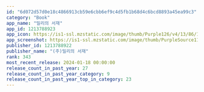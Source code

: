 ```yaml
---
id: "6d072d57d0e18c4866913cb59e6cbb6ef9c4d5fb1b68d4c6bcd8893a45ea99c3"
category: "Book"
app_name: "밀리의 서재"
app_id: 1213788923
app_icon: https://is1-ssl.mzstatic.com/image/thumb/Purple126/v4/13/86/18/138618b2-6d6f-fcc2-7170-481aa220df17/AppIcon-0-0-1x_U007emarketing-0-10-0-85-220.png/1024x1024bb.png
app_screenshot: https://is1-ssl.mzstatic.com/image/thumb/PurpleSource116/v4/25/91/f8/2591f89b-8951-aed8-a3d9-34c3b9bc410f/c3ab88d8-d8fe-4da5-b428-71a51e9ca615_65inch_01.png/1242x2688bb.png
publisher_id: 1213788922
publisher_name: "(주)밀리의 서재"
rank: 343
most_recent_release: 2024-01-18 00:00:00
release_count_in_past_year: 27
release_count_in_past_year_category: 9
release_count_in_past_year_top_in_category: 23
---
```

